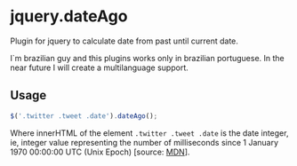 jquery.dateAgo
=======

Plugin for jquery to calculate date from past until current date.

I`m brazilian guy and this plugins works only in brazilian portuguese. In the near future I will create a multilanguage support.

Usage
-----

````javascript
$('.twitter .tweet .date').dateAgo();
````

Where innerHTML of the element ```.twitter .tweet .date``` is the date integer, ie, integer value representing the number of milliseconds since 1 January 1970 00:00:00 UTC (Unix Epoch) [source: [MDN](https://developer.mozilla.org/en-US/docs/JavaScript/Reference/Global_Objects/Date#Parameters)].